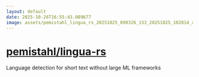 ```yaml
---
layout: default
date: 2025-10-26T16:55:43.089677
image: assets/pemistahl_lingua_rs_20251025_090326_133_20251025_102014_a824d1--20251025T122031041--cropped.png
---
```


# [pemistahl/lingua-rs](https://github.com/pemistahl/lingua-rs/)

Language detection for short text without large ML frameworks
